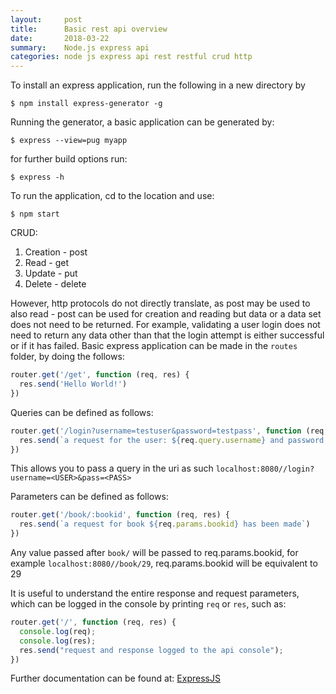 ```yaml
---
layout:     post
title:      Basic rest api overview
date:       2018-03-22
summary:    Node.js express api
categories: node js express api rest restful crud http
---
```


To install an express application, run the following in a new directory by 
```
$ npm install express-generator -g
```

Running the generator, a basic application can be generated by:
```
$ express --view=pug myapp
```

for further build options run:
```
$ express -h
```

To run the application, cd to the location and use:
```
$ npm start
```
CRUD:
1. Creation - post
2. Read - get
3. Update - put
4. Delete - delete

However, http protocols do not directly translate, as post may be used to also read - post can be used for creation and reading but data or a data set does not need to be returned. For example, validating a user login does not need to return any data other than that the login attempt is either successful or if it has failed.
Basic express application can be made in the ```routes``` folder, by doing the follows:

```javascript
router.get('/get', function (req, res) {
  res.send('Hello World!')
})
```

Queries can be defined as follows:
```javascript
router.get('/login?username=testuser&password=testpass', function (req, res) {
  res.send(`a request for the user: ${req.query.username} and password: ${req.query.password} has been made`)
})
```
This allows you to pass a query in the uri as such ```localhost:8080//login?username=<USER>&pass=<PASS>```

Parameters can be defined as follows:
```javascript
router.get('/book/:bookid', function (req, res) {
  res.send(`a request for book ${req.params.bookid} has been made`)
})
```
Any value passed after ```book/``` will be passed to req.params.bookid, for example ```localhost:8080//book/29```, req.params.bookid will be equivalent to 29

It is useful to understand the entire response and request parameters, which can be logged in the console by printing ```req``` or ```res```, such as:
```javascript
router.get('/', function (req, res) {
  console.log(req);
  console.log(res);
  res.send("request and response logged to the api console");
})
```

Further documentation can be found at:
[ExpressJS](https://expressjs.com/)
